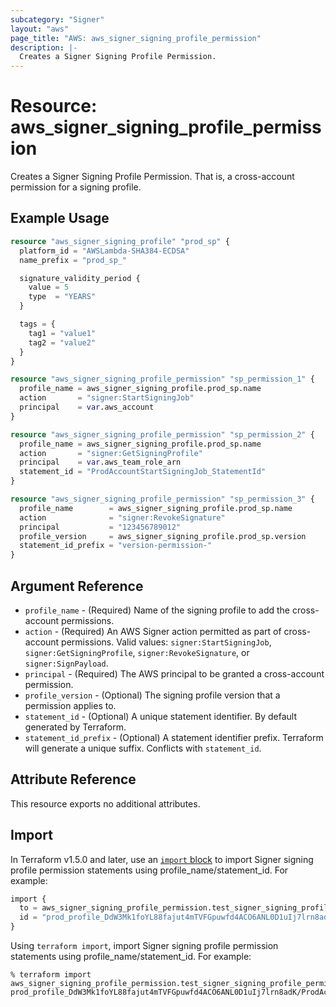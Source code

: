 ```yaml
---
subcategory: "Signer"
layout: "aws"
page_title: "AWS: aws_signer_signing_profile_permission"
description: |-
  Creates a Signer Signing Profile Permission.
---
```


# Resource: aws_signer_signing_profile_permission

Creates a Signer Signing Profile Permission. That is, a cross-account permission for a signing profile.

## Example Usage

```terraform
resource "aws_signer_signing_profile" "prod_sp" {
  platform_id = "AWSLambda-SHA384-ECDSA"
  name_prefix = "prod_sp_"

  signature_validity_period {
    value = 5
    type  = "YEARS"
  }

  tags = {
    tag1 = "value1"
    tag2 = "value2"
  }
}

resource "aws_signer_signing_profile_permission" "sp_permission_1" {
  profile_name = aws_signer_signing_profile.prod_sp.name
  action       = "signer:StartSigningJob"
  principal    = var.aws_account
}

resource "aws_signer_signing_profile_permission" "sp_permission_2" {
  profile_name = aws_signer_signing_profile.prod_sp.name
  action       = "signer:GetSigningProfile"
  principal    = var.aws_team_role_arn
  statement_id = "ProdAccountStartSigningJob_StatementId"
}

resource "aws_signer_signing_profile_permission" "sp_permission_3" {
  profile_name        = aws_signer_signing_profile.prod_sp.name
  action              = "signer:RevokeSignature"
  principal           = "123456789012"
  profile_version     = aws_signer_signing_profile.prod_sp.version
  statement_id_prefix = "version-permission-"
}
```

## Argument Reference

* `profile_name` - (Required) Name of the signing profile to add the cross-account permissions.
* `action` - (Required) An AWS Signer action permitted as part of cross-account permissions. Valid values: `signer:StartSigningJob`, `signer:GetSigningProfile`, `signer:RevokeSignature`, or `signer:SignPayload`.
* `principal` - (Required) The AWS principal to be granted a cross-account permission.
* `profile_version` - (Optional) The signing profile version that a permission applies to.
* `statement_id` - (Optional) A unique statement identifier. By default generated by Terraform.
* `statement_id_prefix` - (Optional) A statement identifier prefix. Terraform will generate a unique suffix. Conflicts with `statement_id`.

## Attribute Reference

This resource exports no additional attributes.

## Import

In Terraform v1.5.0 and later, use an [`import` block](https://developer.hashicorp.com/terraform/language/import) to import Signer signing profile permission statements using profile_name/statement_id. For example:

```terraform
import {
  to = aws_signer_signing_profile_permission.test_signer_signing_profile_permission
  id = "prod_profile_DdW3Mk1foYL88fajut4mTVFGpuwfd4ACO6ANL0D1uIj7lrn8adK/ProdAccountStartSigningJobStatementId"
}
```

Using `terraform import`, import Signer signing profile permission statements using profile_name/statement_id. For example:

```console
% terraform import aws_signer_signing_profile_permission.test_signer_signing_profile_permission prod_profile_DdW3Mk1foYL88fajut4mTVFGpuwfd4ACO6ANL0D1uIj7lrn8adK/ProdAccountStartSigningJobStatementId
```
